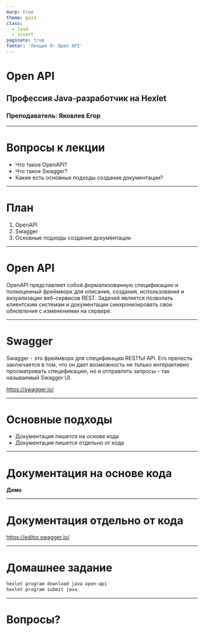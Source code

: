 ```yaml
---
marp: true
theme: gaia
class:
  - lead
  - invert
paginate: true
footer: 'Лекция 9: Open API'
---
```


# Open API
## Профессия Java-разработчик на Hexlet
### Преподаватель: Яковлев Егор
<!-- _color: white -->
<!-- _color: white -->

---

# Вопросы к лекции

* Что такое OpenAPI?
* Что такое Swagger?
* Какие есть основные подходы создания документации?

---
# План

1. OpenAPI
2. Swagger
3. Основные подходы создания документации

---

# Open API

OpenAPI представляет собой формализованную спецификацию и полноценный фреймворк для описания, 
создания, использования и визуализации веб-сервисов REST. Задачей является позволить клиентским 
системам и документации синхронизировать свои обновления с изменениями на сервере.

---

# Swagger

Swagger - это фреймворк для спецификации RESTful API. Его прелесть заключается в том, 
что он дает возможность не только интерактивно просматривать спецификацию, но и 
отправлять запросы – так называемый Swagger UI.

https://swagger.io/

---

# Основные подходы

* Документация пишется на основе кода
* Документация пишется отдельно от кода

---

# Документация на основе кода

**Демо**

---


# Документация отдельно от кода

https://editor.swagger.io/

---

# Домашнее задание
 
```bash
hexlet program download java open-api
hexlet program submit java
```

---

# Вопросы?